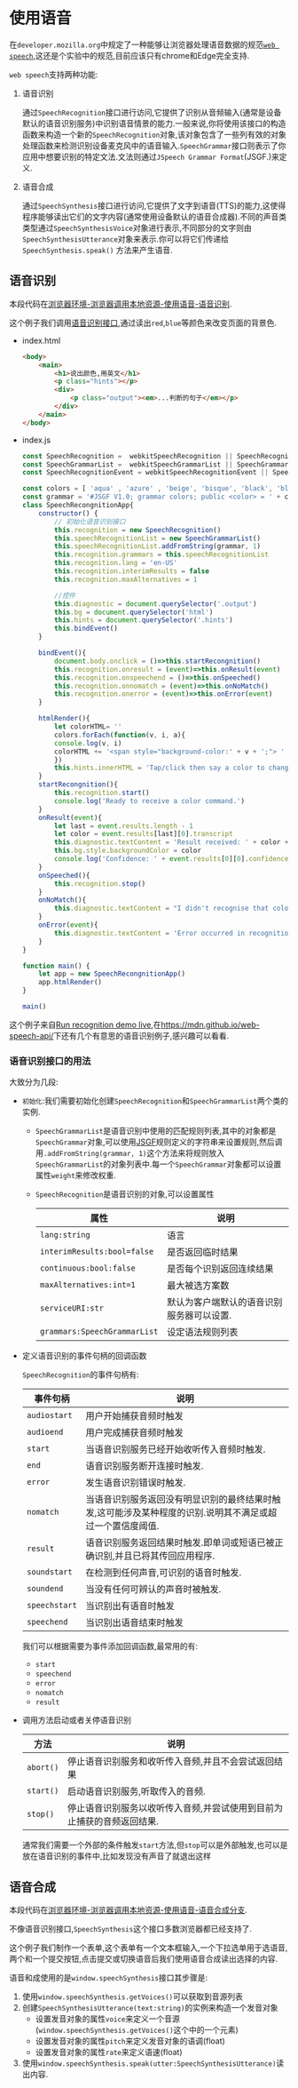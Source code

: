 # 使用语音

在`developer.mozilla.org`中规定了一种能够让浏览器处理语音数据的规范[`web speech`](https://developer.mozilla.org/zh-CN/docs/Web/API/Web_Speech_API),这还是个实验中的规范,目前应该只有chrome和Edge完全支持.

`web speech`支持两种功能:

1. 语音识别

     通过`SpeechRecognition`接口进行访问,它提供了识别从音频输入(通常是设备默认的语音识别服务)中识别语音情景的能力.一般来说,你将使用该接口的构造函数来构造一个新的`SpeechRecognition`对象,该对象包含了一些列有效的对象处理函数来检测识别设备麦克风中的语音输入.`SpeechGrammar`接口则表示了你应用中想要识别的特定文法.文法则通过`JSpeech Grammar Format`(JSGF.)来定义.

2. 语音合成

    通过`SpeechSynthesis`接口进行访问,它提供了文字到语音(TTS)的能力,这使得程序能够读出它们的文字内容(通常使用设备默认的语音合成器).不同的声音类类型通过`SpeechSynthesisVoice`对象进行表示,不同部分的文字则由`SpeechSynthesisUtterance`对象来表示.你可以将它们传递给`SpeechSynthesis.speak()` 方法来产生语音.

## 语音识别

本段代码在[浏览器环境-浏览器调用本地资源-使用语音-语音识别](https://github.com/hsz1273327/TutorialForFront-EndWeb/tree/%E6%B5%8F%E8%A7%88%E5%99%A8%E7%8E%AF%E5%A2%83-%E6%B5%8F%E8%A7%88%E5%99%A8%E8%B0%83%E7%94%A8%E6%9C%AC%E5%9C%B0%E8%B5%84%E6%BA%90-%E4%BD%BF%E7%94%A8%E8%AF%AD%E9%9F%B3-%E8%AF%AD%E9%9F%B3%E8%AF%86%E5%88%AB).

这个例子我们调用[语音识别接口](https://developer.mozilla.org/zh-CN/docs/Web/API/Web_Speech_API#Browser_compatibility),通过读出`red`,`blue`等颜色来改变页面的背景色.

+ index.html

    ```html
    <body>
        <main>
            <h1>说出颜色,用英文</h1>
            <p class="hints"></p>
            <div>
                <p class="output"><em>...判断的句子</em></p>
            </div>
        </main>
    </body>
    ```

+ index.js

    ```js
    const SpeechRecognition =  webkitSpeechRecognition || SpeechRecognition
    const SpeechGrammarList =  webkitSpeechGrammarList || SpeechGrammarList
    const SpeechRecognitionEvent = webkitSpeechRecognitionEvent || SpeechRecognitionEvent

    const colors = [ 'aqua' , 'azure' , 'beige', 'bisque', 'black', 'blue', 'brown', 'chocolate', 'coral', 'crimson', 'cyan', 'fuchsia', 'ghostwhite', 'gold', 'goldenrod', 'gray', 'green', 'indigo', 'ivory', 'khaki', 'lavender', 'lime', 'linen', 'magenta', 'maroon', 'moccasin', 'navy', 'olive', 'orange', 'orchid', 'peru', 'pink', 'plum', 'purple', 'red', 'salmon', 'sienna', 'silver', 'snow', 'tan', 'teal', 'thistle', 'tomato', 'turquoise', 'violet', 'white', 'yellow'];
    const grammar = '#JSGF V1.0; grammar colors; public <color> = ' + colors.join(' | ') + ' ;'
    class SpeechRecongnitionApp{
        constructor() {
            // 初始化语音识别接口
            this.recognition = new SpeechRecognition()
            this.speechRecognitionList = new SpeechGrammarList()
            this.speechRecognitionList.addFromString(grammar, 1)
            this.recognition.grammars = this.speechRecognitionList
            this.recognition.lang = 'en-US'
            this.recognition.interimResults = false
            this.recognition.maxAlternatives = 1

            //控件
            this.diagnostic = document.querySelector('.output')
            this.bg = document.querySelector('html')
            this.hints = document.querySelector('.hints')
            this.bindEvent()
        }

        bindEvent(){
            document.body.onclick = ()=>this.startRecongnition()
            this.recognition.onresult = (event)=>this.onResult(event)
            this.recognition.onspeechend = ()=>this.onSpeeched()
            this.recognition.onnomatch = (event)=>this.onNoMatch()
            this.recognition.onerror = (event)=>this.onError(event)
        }

        htmlRender(){
            let colorHTML= ''
            colors.forEach(function(v, i, a){
            console.log(v, i)
            colorHTML += '<span style="background-color:' + v + ';"> ' + v + ' </span>'
            })
            this.hints.innerHTML = 'Tap/click then say a color to change the background color of the app. Try '+ colorHTML + '.'
        }
        startRecongnition(){
            this.recognition.start()
            console.log('Ready to receive a color command.')
        }
        onResult(event){
            let last = event.results.length - 1
            let color = event.results[last][0].transcript
            this.diagnostic.textContent = 'Result received: ' + color + '.'
            this.bg.style.backgroundColor = color
            console.log('Confidence: ' + event.results[0][0].confidence)
        }
        onSpeeched(){
            this.recognition.stop()
        }
        onNoMatch(){
            this.diagnostic.textContent = "I didn't recognise that color."
        }
        onError(event){
            this.diagnostic.textContent = 'Error occurred in recognition: ' + event.error
        }
    }

    function main() {
        let app = new SpeechRecongnitionApp()
        app.htmlRender()
    }

    main()
    ```

这个例子来自[Run recognition demo live](https://mdn.github.io/web-speech-api/speech-color-changer/),在<https://mdn.github.io/web-speech-api/>下还有几个有意思的语音识别例子,感兴趣可以看看.

### 语音识别接口的用法

大致分为几段:

+ `初始化`:我们需要初始化创建`SpeechRecognition`和`SpeechGrammarList`两个类的实例.

    + `SpeechGrammarList`是语音识别中使用的匹配规则列表,其中的对象都是`SpeechGrammar`对象,可以使用[JSGF](https://www.w3.org/TR/jsgf/)规则定义的字符串来设置规则,然后调用`.addFromString(grammar, 1)`这个方法来将规则放入`SpeechGrammarList`的对象列表中.每一个`SpeechGrammar`对象都可以设置属性`weight`来修改权重.

    + `SpeechRecognition`是语音识别的对象,可以设置属性

        | 属性                         | 说明                                      |
        | ---------------------------- | ----------------------------------------- |
        | `lang:string`                | 语言                                      |
        | `interimResults:bool=false`  | 是否返回临时结果                          |
        | `continuous:bool:false`      | 是否每个识别返回连续结果                  |
        | `maxAlternatives:int=1`      | 最大被选方案数                            |
        | `serviceURI:str`             | 默认为客户端默认的语音识别服务器可以设置. |
        | `grammars:SpeechGrammarList` | 设定语法规则列表                          |

+ 定义语音识别的事件句柄的回调函数

    `SpeechRecognition`的事件句柄有:

    | 事件句柄      | 说明                                                                                                      |
    | ------------- | --------------------------------------------------------------------------------------------------------- |
    | `audiostart`  | 用户开始捕获音频时触发                                                                                    |
    | `audioend`    | 用户完成捕获音频时触发                                                                                    |
    | `start`       | 当语音识别服务已经开始收听传入音频时触发.                                                                 |
    | `end`         | 语音识别服务断开连接时触发.                                                                               |
    | `error`       | 发生语音识别错误时触发.                                                                                   |
    | `nomatch`     | 当语音识别服务返回没有明显识别的最终结果时触发,这可能涉及某种程度的识别.说明其不满足或超过一个置信度阈值. |
    | `result`      | 语音识别服务返回结果时触发.即单词或短语已被正确识别,并且已将其传回应用程序.                               |
    | `soundstart`  | 在检测到任何声音,可识别的语音时触发.                                                                      |
    | `soundend`    | 当没有任何可辨认的声音时被触发.                                                                           |
    | `speechstart` | 当识别出有语音时触发                                                                                      |
    | `speechend`   | 当识别出语音结束时触发                                                                                    |

    我们可以根据需要为事件添加回调函数,最常用的有:

    + `start`
    + `speechend`
    + `error`
    + `nomatch`
    + `result`

+ 调用方法启动或者关停语音识别

    | 方法      | 说明                                                                   |
    | --------- | ---------------------------------------------------------------------- |
    | `abort()` | 停止语音识别服务和收听传入音频,并且不会尝试返回结果                    |
    | `start()` | 启动语音识别服务,听取传入的音频.                                       |
    | `stop()`  | 停止语音识别服务以收听传入音频,并尝试使用到目前为止捕获的音频返回结果. |

    通常我们需要一个外部的条件触发`start`方法,但`stop`可以是外部触发,也可以是放在语音识别的事件中,比如发现没有声音了就退出这样

## 语音合成

本段代码在[浏览器环境-浏览器调用本地资源-使用语音-语音合成分支](https://github.com/hsz1273327/TutorialForFront-EndWeb/tree/%E6%B5%8F%E8%A7%88%E5%99%A8%E7%8E%AF%E5%A2%83-%E6%B5%8F%E8%A7%88%E5%99%A8%E8%B0%83%E7%94%A8%E6%9C%AC%E5%9C%B0%E8%B5%84%E6%BA%90-%E4%BD%BF%E7%94%A8%E8%AF%AD%E9%9F%B3-%E8%AF%AD%E9%9F%B3%E5%90%88%E6%88%90).

不像语音识别接口,`SpeechSynthesis`这个接口多数浏览器都已经支持了.

这个例子我们制作一个表单,这个表单有一个文本框输入,一个下拉选单用于选语音,两个和一个提交按钮,点击提交或切换语音后我们使用语音合成读出选择的内容.

语音和成使用的是`window.speechSynthesis`接口其步骤是:

1. 使用`window.speechSynthesis.getVoices()`可以获取到音源列表
2. 创建`SpeechSynthesisUtterance(text:string)`的实例来构造一个发音对象
     + 设置发音对象的属性`voice`来定义一个音源(`window.speechSynthesis.getVoices()`这个中的一个元素)
     + 设置发音对象的属性`pitch`来定义发音对象的语调(float)
     + 设置发音对象的属性`rate`来定义语速(float)
3. 使用`window.speechSynthesis.speak(utter:SpeechSynthesisUtterance)`读出内容.
